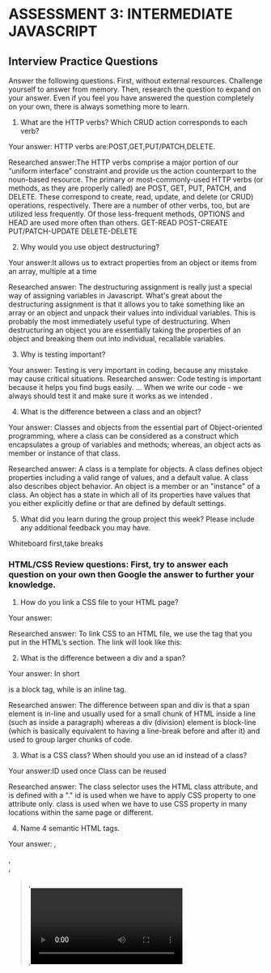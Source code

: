 # ASSESSMENT 3: INTERMEDIATE JAVASCRIPT
## Interview Practice Questions

Answer the following questions. First, without external resources. Challenge yourself to answer from memory. Then, research the question to expand on your answer. Even if you feel you have answered the question completely on your own, there is always something more to learn.

1. What are the HTTP verbs? Which CRUD action corresponds to each verb?

  Your answer: HTTP verbs are:POST,GET,PUT/PATCH,DELETE.

  Researched answer:The HTTP verbs comprise a major portion of our “uniform interface” constraint and provide us the action counterpart to the noun-based resource. The primary or most-commonly-used HTTP verbs (or methods, as they are properly called) are POST, GET, PUT, PATCH, and DELETE. These correspond to create, read, update, and delete (or CRUD) operations, respectively. There are a number of other verbs, too, but are utilized less frequently. Of those less-frequent methods, OPTIONS and HEAD are used more often than others.
GET-READ
POST-CREATE
PUT/PATCH-UPDATE
DELETE-DELETE


2. Why would you use object destructuring?

  Your answer:It allows us to extract properties from an object or items from an array, multiple at a time

  Researched answer: The destructuring assignment is really just a special way of assigning variables in Javascript. What's great about the destructuring assignment is that it allows you to take something like an array or an object and unpack their values into individual variables. This is probably the most immediately useful type of destructuring. When destructuring an object you are essentially taking the properties of an object and breaking them out into individual, recallable variables.



3. Why is testing important?

  Your answer: Testing is very important in coding, because any misstake  may cause critical situations.
  Researched answer: Code testing is important because it helps you find bugs easily. ... When we write our code - we always should test it and make sure it works as we intended .


4. What is the difference between a class and an object?

  Your answer: Classes and objects from the essential part of Object-oriented programming, where a class can be considered as a construct which encapsulates a group of variables and methods; whereas, an object acts as member or instance of that class.

  Researched answer: A class is a template for objects. A class defines object properties including a valid range of values, and a default value. A class also describes object behavior. An object is a member or an "instance" of a class. An object has a state in which all of its properties have values that you either explicitly define or that are defined by default settings.


5. What did you learn during the group project this week? Please include any additional feedback you may have.

  Whiteboard first,take breaks



### HTML/CSS Review questions: First, try to answer each question on your own then Google the answer to further your knowledge.

1. How do you link a CSS file to your HTML page?

  Your answer: <link rel="stylesheet" type="text/css" href="stylesheet.css" media="screen"/>

  Researched answer: To link CSS to an HTML file, we use the <link> tag that you put in the HTML’s <head> section. The link will look like this:
                    <link rel="stylesheet" type="text/css" href="stylesheet.css" media="screen"/>

2. What is the difference between a div and a span?

  Your answer: In short <div> is a block tag, while <span> is an inline tag.
  <div id="scissors">
   <p> <span class="paper"></span></p>
</div>

  Researched answer: The difference between span and div is that a span element is in-line and usually used for a small chunk of HTML inside a line (such as inside a paragraph) whereas a div (division) element is block-line (which is basically equivalent to having a line-break before and after it) and used to group larger chunks of code.


3. What is a CSS class? When should you use an id instead of a class?

  Your answer:ID used once
         Class can be reused

  Researched answer: The class selector uses the HTML class attribute, and is defined with a "." id is used when we have to apply CSS property to one attribute only. class is used when we have to use CSS property in many locations within the same page or different.


4. Name 4 semantic HTML tags.

  Your answer: <var>,<footer>,<main>,<blockquote>,<main>,<video>

  Researched answer:<var>,<footer>,<main>,<blockquote>,<main>,<video>


5. What are three options for creating responsive design?

  Your answer: Media queries,Fluid grids,Flexible images. 

  Researched answer:Media queries,Fluid grids,Flexible images.
  Media queries let you design different layouts for different media types like screen, print, TV, handheld devices etc. 
  “Fluid grid” is a term used to describe a layout that is coded in relative proportions of the various elements, rather than with fixed pixel values.
  Images are deemed flexible when the image renders in native size, as long as the HTML container supports it, but when the browser window shrinks, the image scales to fit it.
  


### STRETCH: The following questions are potential interview questions. First, try to answer each question on your own then Google the answer to further your knowledge.

1. What is front end development? Can you identify any tools/skills that are uniquely required of front end developers?

  Your answer:Responsive desighn development, HTML, CSS, and JavaScript, IOS and Android, React Native,Android-java,IOS-Swift maybe objective C

  Researched answer:Front-end web development is the practice of converting data to a graphical interface, through the use of HTML, CSS, and JavaScript, so that users can view and interact with that data.
 Front-End Dev Skills:
 Basic to advanced HTML, CSS, DOM, JavaScript, HTTP/URL, and browser skills are assumed for any type of front-end developer.


2. What is block scope in JavaScript?

  Your answer: Block scope is everything between{}

  Researched answer:A block scope is the area within if, switch conditions or for and while loops. Generally speaking, whenever you see {curly brackets}, it is a block. In ES6, const and let keywords allow developers to declare variables in the block scope, which means those variables exist only within the corresponding block.
function foo(){
    if(true){
        var fruit1 = 'apple';        //exist in function scope
        const fruit2 = 'banana';     //exist in block scope
        let fruit3 = 'strawberry';   //exist in block scope

    }
    console.log(fruit1);
    console.log(fruit2);
    console.log(fruit3);
}

foo();
//result:
//apple
//error: fruit2 is not defined
//error: fruit3 is not defined

3. How would you explain the idea of "inheritance" in object oriented programming? 

  Your answer: Child classes can make use of methods on parents

  Researched answer:In object-oriented programming, inheritance is the mechanism of basing an object or class upon another object (prototype-based inheritance) or class (class-based inheritance), retaining similar implementation. Also defined as deriving new classes (sub classes) from existing ones (super class or base class) and forming them into a hierarchy of classes. 
